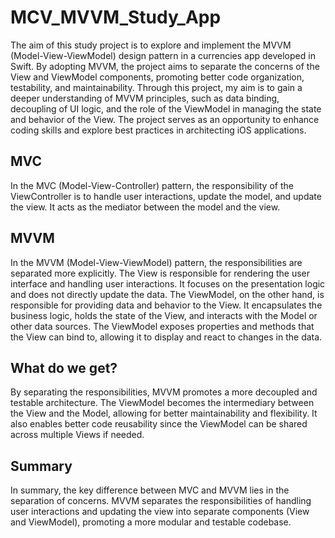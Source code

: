 
# MCV_MVVM_Study_App

The aim of this study project is to explore and implement the MVVM (Model-View-ViewModel) design pattern in a currencies app developed in Swift. By adopting MVVM, the project aims to separate the concerns of the View and ViewModel components, promoting better code organization, testability, and maintainability. Through this project, my aim is to gain a deeper understanding of MVVM principles, such as data binding, decoupling of UI logic, and the role of the ViewModel in managing the state and behavior of the View. The project serves as an opportunity to enhance coding skills and explore best practices in architecting iOS applications.




## MVC
In the MVC (Model-View-Controller) pattern, the responsibility of the ViewController is to handle user interactions, update the model, and update the view. It acts as the mediator between the model and the view.

## MVVM
In the MVVM (Model-View-ViewModel) pattern, the responsibilities are separated more explicitly. The View is responsible for rendering the user interface and handling user interactions. It focuses on the presentation logic and does not directly update the data. The ViewModel, on the other hand, is responsible for providing data and behavior to the View. It encapsulates the business logic, holds the state of the View, and interacts with the Model or other data sources. The ViewModel exposes properties and methods that the View can bind to, allowing it to display and react to changes in the data.

## What do we get?
By separating the responsibilities, MVVM promotes a more decoupled and testable architecture. The ViewModel becomes the intermediary between the View and the Model, allowing for better maintainability and flexibility. It also enables better code reusability since the ViewModel can be shared across multiple Views if needed.

## Summary
In summary, the key difference between MVC and MVVM lies in the separation of concerns. MVVM separates the responsibilities of handling user interactions and updating the view into separate components (View and ViewModel), promoting a more modular and testable codebase.



